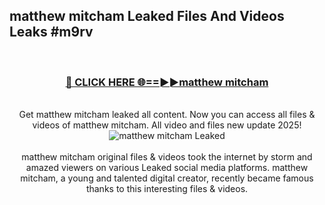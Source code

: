## matthew mitcham Leaked Files And Videos Leaks #m9rv
<br>
<div align="center">
<h3><a href="https://watchclip.my.id/matthew mitcham" rel="nofollow">🔴 CLICK HERE 🌐==►►matthew mitcham</a></h3>
<br>
Get matthew mitcham leaked all content. Now you can access all files & videos of matthew mitcham. All video and files new update 2025!
<br>
<a href="https://watchclip.my.id/matthew mitcham" rel="nofollow" data-target="animated-image.originalLink"><img src="https://i.ibb.co.com/WyWwxjT/player-gif2.gif" alt="matthew mitcham Leaked" style="max-width: 100%; display: inline-block;" data-target="animated-image.originalImage"></a>
<br><br>
matthew mitcham original files & videos took the internet by storm and amazed viewers on various Leaked social media platforms. matthew mitcham, a young and talented digital creator, recently became famous thanks to this interesting files & videos.
</div>
<br>